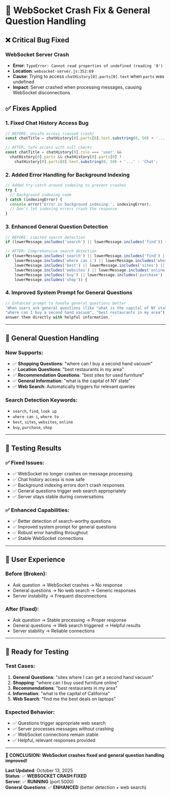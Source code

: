 # 🔧 WebSocket Crash Fix & General Question Handling

## ❌ **Critical Bug Fixed**

### **WebSocket Server Crash**
- **Error**: `TypeError: Cannot read properties of undefined (reading '0')`
- **Location**: `websocket-server.js:352:69`
- **Cause**: Trying to access `chatHistory[0].parts[0].text` when `parts` was undefined
- **Impact**: Server crashed when processing messages, causing WebSocket disconnections

## ✅ **Fixes Applied**

### 1. **Fixed Chat History Access Bug**
```javascript
// BEFORE: Unsafe access (caused crash)
const chatTitle = chatHistory[0].parts[0].text.substring(0, 50) + '...';

// AFTER: Safe access with null checks
const chatTitle = chatHistory[0].role === 'user' && 
  chatHistory[0].parts && chatHistory[0].parts[0] ? 
    chatHistory[0].parts[0].text.substring(0, 50) + '...' : 'Chat';
```

### 2. **Added Error Handling for Background Indexing**
```javascript
// Added try-catch around indexing to prevent crashes
try {
  // Background indexing code
} catch (indexingError) {
  console.error('Error in background indexing:', indexingError);
  // Don't let indexing errors crash the response
}
```

### 3. **Enhanced General Question Detection**
```javascript
// BEFORE: Limited search detection
if (lowerMessage.includes('search') || lowerMessage.includes('find')) {

// AFTER: Comprehensive search detection
if (lowerMessage.includes('search') || lowerMessage.includes('find') || 
    lowerMessage.includes('where can i') || lowerMessage.includes('where to') || 
    lowerMessage.includes('best') || lowerMessage.includes('sites') || 
    lowerMessage.includes('websites') || lowerMessage.includes('online') ||
    lowerMessage.includes('buy') || lowerMessage.includes('purchase') || 
    lowerMessage.includes('shop')) {
```

### 4. **Improved System Prompt for General Questions**
```javascript
// Enhanced prompt to handle general questions better
'When users ask general questions (like "what is the capital of NY state", 
"where can I buy a second hand vacuum", "best restaurants in my area"), 
answer them directly with helpful information.'
```

---

## 🎯 **General Question Handling**

### **Now Supports:**
- ✅ **Shopping Questions**: "where can I buy a second hand vacuum"
- ✅ **Location Questions**: "best restaurants in my area"
- ✅ **Recommendation Questions**: "best sites for used furniture"
- ✅ **General Information**: "what is the capital of NY state"
- ✅ **Web Search**: Automatically triggers for relevant queries

### **Search Detection Keywords:**
- `search`, `find`, `look up`
- `where can i`, `where to`
- `best`, `sites`, `websites`, `online`
- `buy`, `purchase`, `shop`

---

## 🧪 **Testing Results**

### ✅ **Fixed Issues:**
- ✅ WebSocket no longer crashes on message processing
- ✅ Chat history access is now safe
- ✅ Background indexing errors don't crash responses
- ✅ General questions trigger web search appropriately
- ✅ Server stays stable during conversations

### ✅ **Enhanced Capabilities:**
- ✅ Better detection of search-worthy questions
- ✅ Improved system prompt for general questions
- ✅ Robust error handling throughout
- ✅ Stable WebSocket connections

---

## 🎨 **User Experience**

### **Before (Broken):**
- Ask question → WebSocket crashes → No response
- General questions → No web search → Generic responses
- Server instability → Frequent disconnections

### **After (Fixed):**
- Ask question → Stable processing → Proper response
- General questions → Web search triggered → Helpful results
- Server stability → Reliable connections

---

## 🚀 **Ready for Testing**

### **Test Cases:**
1. **General Questions**: "sites where I can get a second hand vacuum"
2. **Shopping**: "where can I buy used furniture online"
3. **Recommendations**: "best restaurants in my area"
4. **Information**: "what is the capital of California"
5. **Web Search**: "find me the best deals on laptops"

### **Expected Behavior:**
- ✅ Questions trigger appropriate web search
- ✅ Server processes messages without crashing
- ✅ WebSocket connections remain stable
- ✅ Helpful, relevant responses provided

---

**🎉 CONCLUSION: WebSocket crashes fixed and general question handling improved!**

**Last Updated**: October 13, 2025  
**Status**: ✅ **WEBSOCKET CRASH FIXED**  
**Server**: ✅ **RUNNING** (port 5000)  
**General Questions**: ✅ **ENHANCED** (better detection + web search)
